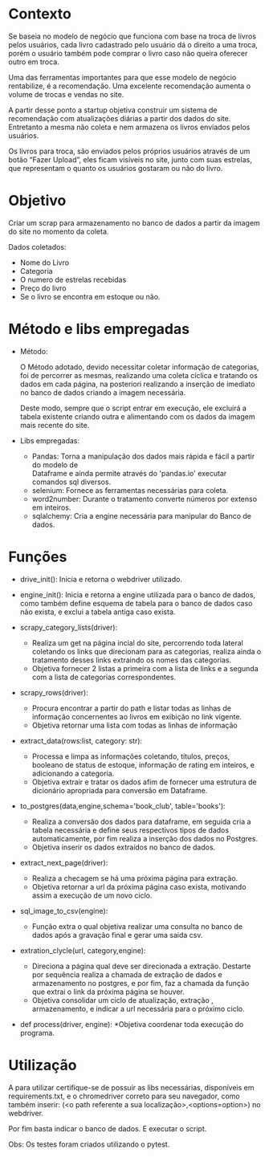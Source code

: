 # Contexto
Se baseia no modelo de negócio que funciona com base na troca de livros pelos usuários, cada livro cadastrado pelo usuário dá o direito a uma troca, porém o usuário também pode comprar o livro caso não queira oferecer outro em troca.

Uma das ferramentas importantes para que esse modelo de negócio rentabilize, é a recomendação. Uma excelente recomendação aumenta o volume de trocas e vendas no site.

A partir desse ponto a startup objetiva construir um sistema de recomendação com atualizações diárias a partir dos dados do site. Entretanto a mesma não coleta e nem armazena os livros enviados pelos usuários.
 
Os livros para troca, são enviados pelos próprios usuários através de um botão “Fazer Upload”, eles ficam visíveis no site, junto com suas estrelas, que representam o quanto os usuários gostaram ou não do livro. 

# Objetivo

Criar um scrap para armazenamento no banco de dados a partir da imagem do site no momento da coleta.
    
Dados coletados:
- Nome do Livro
- Categoria
- O numero de estrelas recebidas
- Preço do livro
- Se o livro se encontra em estoque ou não.

# Método e libs empregadas

* Método:

    O Método adotado, devido necessitar coletar informação de categorias, foi de percorrer as mesmas, realizando uma coleta cíclica e tratando os dados em cada página, na posteriori realizando a inserção de imediato no banco de dados criando a imagem necessária.

    Deste modo, sempre que o script entrar em execução, ele excluirá a tabela existente criando outra e alimentando com os dados da imagem mais recente do site.

* Libs empregadas:

    - Pandas: Torna a manipulação dos dados mais rápida e fácil a partir do modelo de   
              Dataframe e ainda permite através do 'pandas.io' executar comandos sql diversos.   
    - selenium: Fornece as ferramentas necessárias para coleta.
    - word2number: Durante o tratamento converte números por extenso em inteiros.
    - sqlalchemy: Cria a engine necessária para manipular do Banco de dados.



# Funções

* drive_init(): Inicia e retorna o webdriver utilizado.

* engine_init(): Inicia e retorna a engine utilizada para o banco de dados, como também define esquema de tabela para o banco de dados caso não exista, e exclui a tabela antiga caso exista.

* scrapy_category_lists(driver): 
    * Realiza um get na página incial do site, percorrendo toda lateral coletando os links que direcionam para as categorias, realiza ainda o tratamento desses links extraindo os nomes das categorias. 
    * Objetiva fornecer 2 listas a primeira com a lista de links e a segunda com a lista de categorias correspondentes.

* scrapy_rows(driver): 
    * Procura encontrar a partir do path e listar todas as linhas de informação concernentes ao livros em exibição no link vigente. 
    * Objetiva retornar uma lista com todas as linhas de informação 

* extract_data(rows:list, category: str):
    * Processa e limpa as informações coletando, títulos, preços, booleano de status de estoque, informação de rating em inteiros, e adicionando a categoria.
    * Objetiva extrair e tratar os dados afim de fornecer uma estrutura de dicionário apropriada para conversão em Dataframe. 

* to_postgres(data,engine,schema='book_club', table='books'): 
    * Realiza a conversão dos dados para dataframe, em seguida cria a tabela necessária e define seus respectivos tipos de dados automaticamente, por fim realiza a inserção dos dados no Postgres.
    * Objetiva inserir os dados extraídos no banco de dados. 

* extract_next_page(driver):
    * Realiza a checagem se há uma próxima página para extração.
    * Objetiva retornar a url da próxima página caso exista, motivando assim a execução de um novo ciclo. 
    
* sql_image_to_csv(engine): 
    * Função extra o qual objetiva realizar uma consulta no banco de dados após a gravação final e gerar uma saida csv. 

* extration_clycle(url, category,engine): 
    * Direciona a página qual deve ser direcionada a extração. Destarte por sequência realiza a chamada de extração de dados e armazenamento no postgres, e por fim, faz a chamada da função que extrai o link da próxima página se houver. 
    * Objetiva consolidar um ciclo de atualização, extração , armazenamento, e indicar a url necessária para o próximo ciclo.

* def process(driver, engine):
    *Objetiva coordenar toda execução do programa. 


# Utilização

A para utilizar certifique-se de possuir as libs necessárias, disponíveis em requirements.txt, e o chromedriver correto para seu navegador, como também inserir:
(<o path referente a sua localização>,<options=option>) no webdriver.  

Por fim basta indicar o banco de dados. E executar o script. 


Obs: Os testes foram criados utilizando o pytest. 
